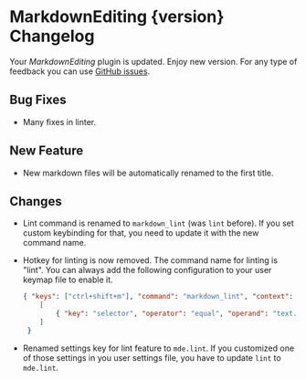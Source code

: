 # MarkdownEditing {version} Changelog

Your _MarkdownEditing_ plugin is updated. Enjoy new version. For any type of
feedback you can use [GitHub issues][issues].

## Bug Fixes

* Many fixes in linter.

## New Feature

* New markdown files will be automatically renamed to the first title.

## Changes

* Lint command is renamed to `markdown_lint` (was `lint` before). If you set
custom keybinding for that, you need to update it with the new command name.

* Hotkey for linting is now removed. The command name for linting is "lint".
You can always add the following configuration to your user keymap file to
enable it.

    ```json
    { "keys": ["ctrl+shift+m"], "command": "markdown_lint", "context":
        [
            { "key": "selector", "operator": "equal", "operand": "text.html.markdown", "match_all": true }
        ]
     }
    ```

* Renamed settings key for lint feature to `mde.lint`. If you customized
one of those settings in you user settings file, you have to update `lint`
to `mde.lint`.

[issues]: https://github.com/SublimeText-Markdown/MarkdownEditing/issues
